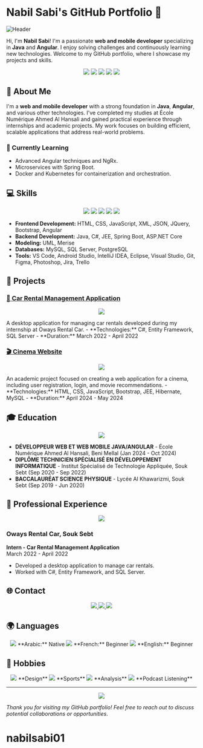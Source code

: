 # Nabil Sabi's GitHub Portfolio 🌟

![Header](https://capsule-render.vercel.app/api?type=waving&color=0:FF5733,100:FFC300&height=300&section=header&text=Nabil%20Sabi's%20Portfolio&fontSize=60&fontAlignY=35&fontColor=ffffff)

Hi, I'm **Nabil Sabi**! I'm a passionate **web and mobile developer** specializing in **Java** and **Angular**. I enjoy solving challenges and continuously learning new technologies. Welcome to my GitHub portfolio, where I showcase my projects and skills.

<p align="center">
  <img src="https://img.shields.io/badge/Java-ED8B00?style=for-the-badge&logo=java&logoColor=white">
  <img src="https://img.shields.io/badge/Angular-DD0031?style=for-the-badge&logo=angular&logoColor=white">
  <img src="https://img.shields.io/badge/Spring%20Boot-6DB33F?style=for-the-badge&logo=spring-boot&logoColor=white">
  <img src="https://img.shields.io/badge/Bootstrap-563D7C?style=for-the-badge&logo=bootstrap&logoColor=white">
  <img src="https://img.shields.io/badge/JavaScript-323330?style=for-the-badge&logo=javascript&logoColor=F7DF1E">
</p>

## 🚀 About Me

I'm a **web and mobile developer** with a strong foundation in **Java**, **Angular**, and various other technologies. I've completed my studies at École Numérique Ahmed Al Hansali and gained practical experience through internships and academic projects. My work focuses on building efficient, scalable applications that address real-world problems.

### 🌱 Currently Learning
- Advanced Angular techniques and NgRx.
- Microservices with Spring Boot.
- Docker and Kubernetes for containerization and orchestration.

## 💻 Skills

<p align="center">
  <img src="https://img.icons8.com/color/48/000000/java-coffee-cup-logo--v1.png"/>
  <img src="https://img.icons8.com/color/48/000000/javascript--v1.png"/>
  <img src="https://img.icons8.com/color/48/000000/angularjs.png"/>
  <img src="https://img.icons8.com/color/48/000000/spring-logo.png"/>
  <img src="https://img.icons8.com/color/48/000000/bootstrap.png"/>
</p>

- **Frontend Development:** HTML, CSS, JavaScript, XML, JSON, JQuery, Bootstrap, Angular
- **Backend Development:** Java, C#, JEE, Spring Boot, ASP.NET Core
- **Modeling:** UML, Merise
- **Databases:** MySQL, SQL Server, PostgreSQL
- **Tools:** VS Code, Android Studio, IntelliJ IDEA, Eclipse, Visual Studio, Git, Figma, Photoshop, Jira, Trello

## 📂 Projects

### [🚗 Car Rental Management Application](https://github.com/nabilsabi01/rental-car-management.git)
<p align="center">
  <img src="https://img.icons8.com/dusk/64/000000/rent-a-car.png"/>
</p>
A desktop application for managing car rentals developed during my internship at Oways Rental Car.
- **Technologies:** C#, Entity Framework, SQL Server
- **Duration:** March 2022 - April 2022

### [🎬 Cinema Website](https://github.com/imane-el-mazouz/cinema-ticket-megarama.git)
<p align="center">
  <img src="https://img.icons8.com/dusk/64/000000/movie.png"/>
</p>
An academic project focused on creating a web application for a cinema, including user registration, login, and movie recommendations.
- **Technologies:** HTML, CSS, JavaScript, Bootstrap, JEE, Hibernate, MySQL
- **Duration:** April 2024 - May 2024

## 🎓 Education

<p align="center">
  <img src="https://img.icons8.com/doodle/48/000000/graduation-cap.png"/>
</p>

- **DÉVELOPPEUR WEB ET WEB MOBILE JAVA/ANGULAR** - École Numérique Ahmed Al Hansali, Beni Mellal (Jan 2024 - Oct 2024)
- **DIPLÔME TECHNICIEN SPÉCIALISÉ EN DÉVELOPPEMENT INFORMATIQUE** - Institut Spécialisé de Technologie Appliquée, Souk Sebt (Sep 2020 - Sep 2022)
- **BACCALAURÉAT SCIENCE PHYSIQUE** - Lycée Al Khawarizmi, Souk Sebt (Sep 2019 - Jun 2020)

## 💼 Professional Experience

<p align="center">
  <img src="https://img.icons8.com/cotton/64/000000/briefcase.png"/>
</p>

### Oways Rental Car, Souk Sebt
**Intern - Car Rental Management Application**  
March 2022 - April 2022  
- Developed a desktop application to manage car rentals.
- Worked with C#, Entity Framework, and SQL Server.

## 🌐 Contact

<p align="center">
  <a href="https://www.linkedin.com/in/nabilsabi">
    <img src="https://img.icons8.com/fluency/48/000000/linkedin.png"/>
  </a>
  <a href="mailto:sabi.nabil@outlook.com">
    <img src="https://img.icons8.com/color/48/000000/email.png"/>
  </a>
  <a href="https://twitter.com/NabilSABI">
    <img src="https://img.icons8.com/fluency/48/000000/twitter.png"/>
  </a>
</p>

## 🌍 Languages
<p align="center">
  <img src="https://img.icons8.com/fluency/48/000000/arabic.png"/> **Arabic:** Native  
  <img src="https://img.icons8.com/color/48/000000/france.png"/> **French:** Beginner  
  <img src="https://img.icons8.com/fluency/48/000000/usa.png"/> **English:** Beginner
</p>

## 🎨 Hobbies

<p align="center">
  <img src="https://img.icons8.com/color/48/000000/design.png"/> **Design**  
  <img src="https://img.icons8.com/color/48/000000/soccer-ball.png"/> **Sports**  
  <img src="https://img.icons8.com/color/48/000000/analysis.png"/> **Analysis**  
  <img src="https://img.icons8.com/color/48/000000/podcast.png"/> **Podcast Listening**
</p>

---

<p align="center">
  <img src="https://capsule-render.vercel.app/api?type=waving&color=0:FF5733,100:FFC300&height=150&section=footer"/>
</p>

*Thank you for visiting my GitHub portfolio! Feel free to reach out to discuss potential collaborations or opportunities.*
# nabilsabi01

